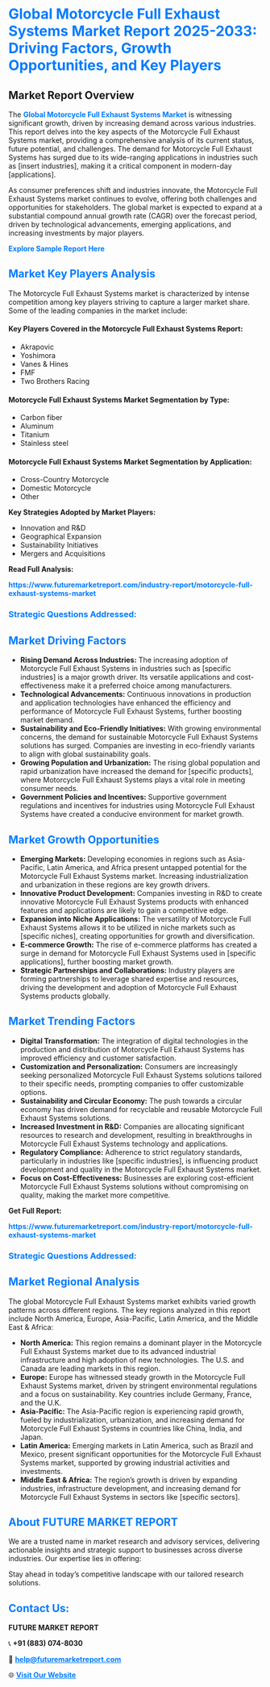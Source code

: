 <h1 style="color: #007BFF;">Global Motorcycle Full Exhaust Systems Market Report 2025-2033: Driving Factors, Growth Opportunities, and Key Players</h1>

<section id="overview">
<h2>Market Report Overview</h2>
<p>The <a href="https://www.futuremarketreport.com/industry-report/motorcycle-full-exhaust-systems-market" style="color: #007BFF; text-decoration: none;"><strong>Global Motorcycle Full Exhaust Systems Market</strong></a> is witnessing significant growth, driven by increasing demand across various industries. This report delves into the key aspects of the Motorcycle Full Exhaust Systems market, providing a comprehensive analysis of its current status, future potential, and challenges. The demand for Motorcycle Full Exhaust Systems has surged due to its wide-ranging applications in industries such as [insert industries], making it a critical component in modern-day [applications].</p>
<p>As consumer preferences shift and industries innovate, the Motorcycle Full Exhaust Systems market continues to evolve, offering both challenges and opportunities for stakeholders. The global market is expected to expand at a substantial compound annual growth rate (CAGR) over the forecast period, driven by technological advancements, emerging applications, and increasing investments by major players.</p>
</section>

<section id="overview">
<p><a href="https://www.futuremarketreport.com/request-sample/reportId=104640" style="color: #007BFF; text-decoration: none;"><strong>Explore Sample Report Here</strong></a></p>
</section>

<section id="key-players">
<h2 style="color: #007BFF;">Market Key Players Analysis</h2>
<p>The Motorcycle Full Exhaust Systems market is characterized by intense competition among key players striving to capture a larger market share. Some of the leading companies in the market include:</p>
<h4>Key Players Covered in the Motorcycle Full Exhaust Systems Report:</h4>
<ul><li>Akrapovic</li><li>Yoshimora</li><li>Vanes &amp; Hines</li><li>FMF</li><li>Two Brothers Racing</li></ul>
<h4>Motorcycle Full Exhaust Systems Market Segmentation by Type:</h4>
<ul><li>Carbon fiber</li><li>Aluminum</li><li>Titanium</li><li>Stainless steel</li></ul>

<h4>Motorcycle Full Exhaust Systems Market Segmentation by Application:</h4>
<ul><li>Cross-Country Motorcycle</li><li>Domestic Motorcycle</li><li>Other</li></ul>
<p><strong>Key Strategies Adopted by Market Players:</strong></p>
<ul>
<li>Innovation and R&D</li>
<li>Geographical Expansion</li>
<li>Sustainability Initiatives</li>
<li>Mergers and Acquisitions</li>
</ul>
</section>

<section>
<p><strong>Read Full Analysis: </strong></p><a href="https://www.futuremarketreport.com/industry-report/motorcycle-full-exhaust-systems-market" style="color: #007BFF; text-decoration: none;"><strong>https://www.futuremarketreport.com/industry-report/motorcycle-full-exhaust-systems-market</strong></a>
<h3 style="color: #007BFF;">Strategic Questions Addressed:</h3>
</section>

<section id="driving-factors">
<h2 style="color: #007BFF;">Market Driving Factors</h2>
<ul>
<li><strong>Rising Demand Across Industries:</strong> The increasing adoption of Motorcycle Full Exhaust Systems in industries such as [specific industries] is a major growth driver. Its versatile applications and cost-effectiveness make it a preferred choice among manufacturers.</li>
<li><strong>Technological Advancements:</strong> Continuous innovations in production and application technologies have enhanced the efficiency and performance of Motorcycle Full Exhaust Systems, further boosting market demand.</li>
<li><strong>Sustainability and Eco-Friendly Initiatives:</strong> With growing environmental concerns, the demand for sustainable Motorcycle Full Exhaust Systems solutions has surged. Companies are investing in eco-friendly variants to align with global sustainability goals.</li>
<li><strong>Growing Population and Urbanization:</strong> The rising global population and rapid urbanization have increased the demand for [specific products], where Motorcycle Full Exhaust Systems plays a vital role in meeting consumer needs.</li>
<li><strong>Government Policies and Incentives:</strong> Supportive government regulations and incentives for industries using Motorcycle Full Exhaust Systems have created a conducive environment for market growth.</li>
</ul>
</section>

<section id="growth-opportunities">
<h2 style="color: #007BFF;">Market Growth Opportunities</h2>
<ul>
<li><strong>Emerging Markets:</strong> Developing economies in regions such as Asia-Pacific, Latin America, and Africa present untapped potential for the Motorcycle Full Exhaust Systems market. Increasing industrialization and urbanization in these regions are key growth drivers.</li>
<li><strong>Innovative Product Development:</strong> Companies investing in R&D to create innovative Motorcycle Full Exhaust Systems products with enhanced features and applications are likely to gain a competitive edge.</li>
<li><strong>Expansion into Niche Applications:</strong> The versatility of Motorcycle Full Exhaust Systems allows it to be utilized in niche markets such as [specific niches], creating opportunities for growth and diversification.</li>
<li><strong>E-commerce Growth:</strong> The rise of e-commerce platforms has created a surge in demand for Motorcycle Full Exhaust Systems used in [specific applications], further boosting market growth.</li>
<li><strong>Strategic Partnerships and Collaborations:</strong> Industry players are forming partnerships to leverage shared expertise and resources, driving the development and adoption of Motorcycle Full Exhaust Systems products globally.</li>
</ul>
</section>

<section id="trending-factors">
<h2 style="color: #007BFF;">Market Trending Factors</h2>
<ul>
<li><strong>Digital Transformation:</strong> The integration of digital technologies in the production and distribution of Motorcycle Full Exhaust Systems has improved efficiency and customer satisfaction.</li>
<li><strong>Customization and Personalization:</strong> Consumers are increasingly seeking personalized Motorcycle Full Exhaust Systems solutions tailored to their specific needs, prompting companies to offer customizable options.</li>
<li><strong>Sustainability and Circular Economy:</strong> The push towards a circular economy has driven demand for recyclable and reusable Motorcycle Full Exhaust Systems solutions.</li>
<li><strong>Increased Investment in R&D:</strong> Companies are allocating significant resources to research and development, resulting in breakthroughs in Motorcycle Full Exhaust Systems technology and applications.</li>
<li><strong>Regulatory Compliance:</strong> Adherence to strict regulatory standards, particularly in industries like [specific industries], is influencing product development and quality in the Motorcycle Full Exhaust Systems market.</li>
<li><strong>Focus on Cost-Effectiveness:</strong> Businesses are exploring cost-efficient Motorcycle Full Exhaust Systems solutions without compromising on quality, making the market more competitive.</li>
</ul>
</section>

<section>
<p><strong>Get Full Report: </strong></p><a href="https://www.futuremarketreport.com/industry-report/motorcycle-full-exhaust-systems-market" style="color: #007BFF; text-decoration: none;"><strong>https://www.futuremarketreport.com/industry-report/motorcycle-full-exhaust-systems-market</strong></a>
<h3 style="color: #007BFF;">Strategic Questions Addressed:</h3>
</section>


<section id="regional-analysis">
<h2 style="color: #007BFF;">Market Regional Analysis</h2>
<p>The global Motorcycle Full Exhaust Systems market exhibits varied growth patterns across different regions. The key regions analyzed in this report include North America, Europe, Asia-Pacific, Latin America, and the Middle East & Africa:</p>
<ul>
<li><strong>North America:</strong> This region remains a dominant player in the Motorcycle Full Exhaust Systems market due to its advanced industrial infrastructure and high adoption of new technologies. The U.S. and Canada are leading markets in this region.</li>
<li><strong>Europe:</strong> Europe has witnessed steady growth in the Motorcycle Full Exhaust Systems market, driven by stringent environmental regulations and a focus on sustainability. Key countries include Germany, France, and the U.K.</li>
<li><strong>Asia-Pacific:</strong> The Asia-Pacific region is experiencing rapid growth, fueled by industrialization, urbanization, and increasing demand for Motorcycle Full Exhaust Systems in countries like China, India, and Japan.</li>
<li><strong>Latin America:</strong> Emerging markets in Latin America, such as Brazil and Mexico, present significant opportunities for the Motorcycle Full Exhaust Systems market, supported by growing industrial activities and investments.</li>
<li><strong>Middle East & Africa:</strong> The region’s growth is driven by expanding industries, infrastructure development, and increasing demand for Motorcycle Full Exhaust Systems in sectors like [specific sectors].</li>
</ul>
</section>

<footer>
<h2 style="color: #007BFF;">About FUTURE MARKET REPORT</h2>
<p>We are a trusted name in market research and advisory services, delivering actionable insights and strategic support to businesses across diverse industries. Our expertise lies in offering:</p>

<p>Stay ahead in today’s competitive landscape with our tailored research solutions.</p>

<h2 style="color: #007BFF;">Contact Us:</h2>
<p><strong>FUTURE MARKET REPORT</strong></p>
<p>📞 <strong>+91 (883) 074-8030</strong></p>
<p>📧 <strong><a href="mailto:help@futuremarketreport.com" style="color: #007BFF;">help@futuremarketreport.com</a></strong></p>
<p>🌐 <strong><a href="https://www.futuremarketreport.com/" style="color: #007BFF;">Visit Our Website</a></strong></p>
</footer>